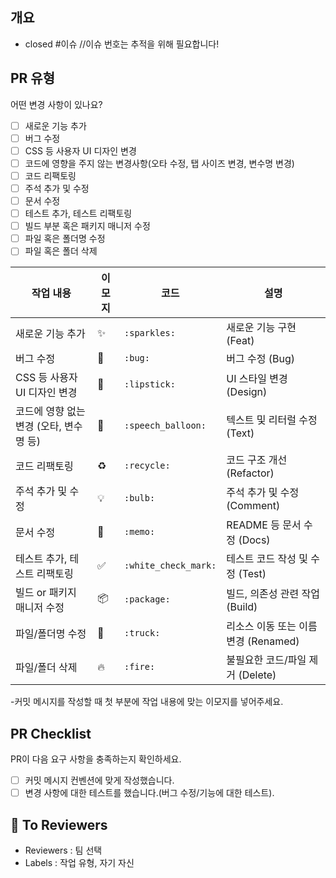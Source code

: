 ## 개요
<!---- 자신이 완료한 이슈를 닫아주세요 -->
- closed #이슈 //이슈 번호는 추적을 위해 필요합니다!
<!---- 변경 사항 및 관련 이슈에 대해 간단하게 작성해주세요. 어떻게보다 무엇을 왜 수정했는지 설명해주세요. -->

<!---- Resolves: #(Isuue Number) -->

## PR 유형
어떤 변경 사항이 있나요?

- [ ] 새로운 기능 추가
- [ ] 버그 수정
- [ ] CSS 등 사용자 UI 디자인 변경
- [ ] 코드에 영향을 주지 않는 변경사항(오타 수정, 탭 사이즈 변경, 변수명 변경)
- [ ] 코드 리팩토링
- [ ] 주석 추가 및 수정
- [ ] 문서 수정
- [ ] 테스트 추가, 테스트 리팩토링
- [ ] 빌드 부분 혹은 패키지 매니저 수정
- [ ] 파일 혹은 폴더명 수정
- [ ] 파일 혹은 폴더 삭제

| 작업 내용                    | 이모지 | 코드                   | 설명                        |
| ------------------------ | --- | -------------------- | ------------------------- |
| 새로운 기능 추가                | ✨   | `:sparkles:`         | 새로운 기능 구현 (Feat)          |
| 버그 수정                    | 🐛  | `:bug:`              | 버그 수정 (Bug)               |
| CSS 등 사용자 UI 디자인 변경      | 💄  | `:lipstick:`         | UI 스타일 변경 (Design)        |
| 코드에 영향 없는 변경 (오타, 변수명 등) | 💬  | `:speech_balloon:`   | 텍스트 및 리터럴 수정 (Text)       |
| 코드 리팩토링                  | ♻️  | `:recycle:`          | 코드 구조 개선 (Refactor)       |
| 주석 추가 및 수정               | 💡  | `:bulb:`             | 주석 추가 및 수정 (Comment)      |
| 문서 수정                    | 📝  | `:memo:`             | README 등 문서 수정 (Docs)     |
| 테스트 추가, 테스트 리팩토링         | ✅   | `:white_check_mark:` | 테스트 코드 작성 및 수정 (Test)     |
| 빌드 or 패키지 매니저 수정         | 📦  | `:package:`          | 빌드, 의존성 관련 작업 (Build)     |
| 파일/폴더명 수정                | 🚚  | `:truck:`            | 리소스 이동 또는 이름 변경 (Renamed) |
| 파일/폴더 삭제                 | 🔥  | `:fire:`             | 불필요한 코드/파일 제거 (Delete)    |

-커밋 메시지를 작성할 때 첫 부분에 작업 내용에 맞는 이모지를 넣어주세요.

## PR Checklist
PR이 다음 요구 사항을 충족하는지 확인하세요.

- [ ] 커밋 메시지 컨벤션에 맞게 작성했습니다.
- [ ] 변경 사항에 대한 테스트를 했습니다.(버그 수정/기능에 대한 테스트).

📣 **To Reviewers**
---
<!-- 전달사항 -->

- Reviewers : 팀 선택
- Labels : 작업 유형, 자기 자신
